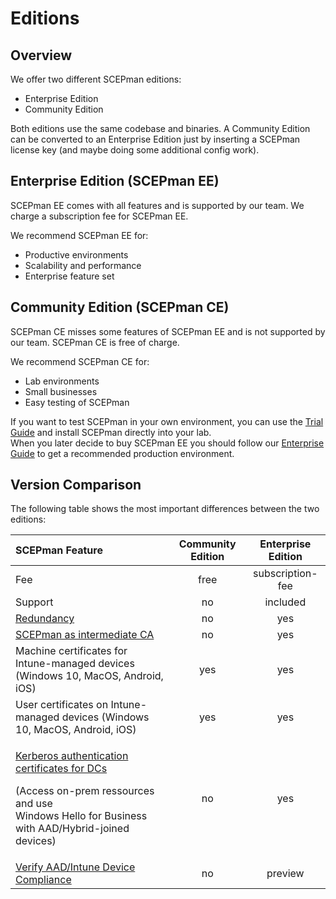# Editions

## Overview

We offer two different SCEPman editions:

* Enterprise Edition
* Community Edition

Both editions use the same codebase and binaries. A Community Edition can be converted to an Enterprise Edition just by inserting a SCEPman license key \(and maybe doing some additional config work\).

## Enterprise Edition \(SCEPman EE\)

SCEPman EE comes with all features and is supported by our team. We charge a subscription fee for SCEPman EE.

We recommend SCEPman EE for:

* Productive environments
* Scalability and performance
* Enterprise feature set

## Community Edition \(SCEPman CE\)

SCEPman CE misses some features of SCEPman EE and is not supported by our team. SCEPman CE is free of charge.

We recommend SCEPman CE for:

* Lab environments
* Small businesses
* Easy testing of SCEPman

If you want to test SCEPman in your own environment, you can use the [Trial Guide](getting-started/trial-guide.md) and install SCEPman directly into your lab.  
When you later decide to buy SCEPman EE you should follow our [Enterprise Guide](getting-started/enterprise-guide.md) to get a recommended production environment.

## Version Comparison

The following table shows the most important differences between the two editions:

<table>
  <thead>
    <tr>
      <th style="text-align:left">SCEPman Feature</th>
      <th style="text-align:center">Community Edition</th>
      <th style="text-align:center">Enterprise Edition</th>
    </tr>
  </thead>
  <tbody>
    <tr>
      <td style="text-align:left">Fee</td>
      <td style="text-align:center">free</td>
      <td style="text-align:center">subscription-fee</td>
    </tr>
    <tr>
      <td style="text-align:left">Support</td>
      <td style="text-align:center">no</td>
      <td style="text-align:center">included</td>
    </tr>
    <tr>
      <td style="text-align:left"><a href="https://docs.scepman.com/scepman-configuration/optional/geo-redundancy">Redundancy</a>
      </td>
      <td style="text-align:center">no</td>
      <td style="text-align:center">yes</td>
    </tr>
    <tr>
      <td style="text-align:left"><a href="https://docs.scepman.com/scepman-configuration/optional/intermediate-certificate">SCEPman as intermediate CA</a>
      </td>
      <td style="text-align:center">no</td>
      <td style="text-align:center">yes</td>
    </tr>
    <tr>
      <td style="text-align:left">Machine certificates for Intune-managed devices (Windows 10, MacOS, Android, iOS)
      </td>
      <td style="text-align:center">yes</td>
      <td style="text-align:center">yes</td>
    </tr>
    <tr>
      <td style="text-align:left">User certificates on Intune-managed devices (Windows 10, MacOS, Android, iOS)
      </td>
      <td style="text-align:center">yes</td>
      <td style="text-align:center">yes</td>
    </tr>
    <tr>
      <td style="text-align:left">
        <p><a href="https://docs.scepman.com/certificate-deployment/other-1/domain-controller-certificates">Kerberos authentication certificates for DCs</a>
        </p>
        <p>(Access on-prem ressources and use
          <br />Windows Hello for Business with AAD/Hybrid-joined devices)</p>
      </td>
      <td style="text-align:center">no</td>
      <td style="text-align:center">yes</td>
    </tr>
    <tr>
      <td style="text-align:left"><a href="https://docs.scepman.com/scepman-configuration/optional/application-settings#appconfig-intunevalidation-compliancecheck">Verify AAD/Intune Device Compliance</a>
      </td>
      <td style="text-align:center">no</td>
      <td style="text-align:center">preview</td>
    </tr>
  </tbody>
</table>



